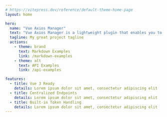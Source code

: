 ```yaml
---
# https://vitepress.dev/reference/default-theme-home-page
layout: home

hero:
  name: "Vue Axios Manager"
  text: "Vue Axios Manager is a lightweight plugin that enables you to manage multiple Axios endpoints in any Vue application with ease and clarity"
  tagline: My great project tagline
  actions:
    - theme: brand
      text: Markdown Examples
      link: /markdown-examples
    - theme: alt
      text: API Examples
      link: /api-examples

features:
  - title: Vue 3 Ready
    details: Lorem ipsum dolor sit amet, consectetur adipiscing elit
  - title: Centralized Endpoints
    details: Lorem ipsum dolor sit amet, consectetur adipiscing elit
  - title: Built-in Token Handling
    details: Lorem ipsum dolor sit amet, consectetur adipiscing elit
---
```


